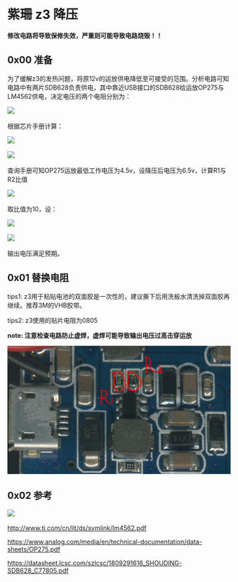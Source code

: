 # 紫珊 z3 降压

**修改电路将导致保修失效，严重则可能导致电路烧毁！！**

## 0x00 准备

为了缓解z3的发热问题，将原12v的运放供电降低至可接受的范围。分析电路可知电路中有两片SDB628负责供电，其中靠近USB接口的SDB628给运放OP275与LM4562供电，决定电压的两个电阻分别为：

![](https://latex.codecogs.com/gif.latex?R_{1}=100k\Omega%20R_{2}=4.7k\Omega)

根据芯片手册计算：

![](https://latex.codecogs.com/gif.latex?V_{out}=V_{ref}\times(1+R_{1}\div%20R_{2})=0.6V\times(1+100k\Omega\div4.7k\Omega)\approx13.3660V)

![](https://latex.codecogs.com/gif.latex?\frac{R_{1}}{R_{2}}=\frac{Vout}{0.6V}-1)

查询手册可知OP275运放最低工作电压为4.5v，设降压后电压为6.5v，计算R1与R2比值

![](https://latex.codecogs.com/gif.latex?\frac{R_{1}'}{R_{2}'}=\frac{Vout'}{0.6V}-1=\frac{6.5V}{0.6V}-1\approx9.83)

取比值为10，设：

![](https://latex.codecogs.com/gif.latex?R_{1}''=10k\Omega,%20R_{2}''=1k\Omega)

![](https://latex.codecogs.com/gif.latex?_{out}''=0.6V\times(1+10k\Omega\div1k\Omega)=6.6V)

输出电压满足预期。

## 0x01 替换电阻

tips1: z3用于粘贴电池的双面胶是一次性的，建议撕下后用洗板水清洗掉双面胶再继续。推荐3M的VHB胶带。

tips2: z3使用的贴片电阻为0805

**note: 注意检查电路防止虚焊，虚焊可能导致输出电压过高击穿运放**

![](https://github.com/smdll/some_md/blob/master/imgsrc/zishan_z3_circuit.jpg?raw=true)

## 0x02 参考

![](https://img.alicdn.com/imgextra/i4/1654015063/TB2HO8IkgDD8KJjy0FdXXcjvXXa_!!1654015063.jpg)

http://www.ti.com/cn/lit/ds/symlink/lm4562.pdf

https://www.analog.com/media/en/technical-documentation/data-sheets/OP275.pdf

https://datasheet.lcsc.com/szlcsc/1809291616_SHOUDING-SDB628_C77805.pdf